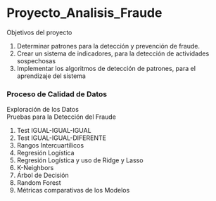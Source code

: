 # Proyecto_Analisis_Fraude


Objetivos del proyecto

1.	Determinar patrones para la detección y prevención de fraude.
2.	Crear un sistema de indicadores, para la detección de actividades sospechosas
3.	Implementar los algoritmos de detección de patrones, para el aprendizaje del sistema



### Proceso de Calidad de Datos

Exploración de los Datos	
Pruebas para la Detección del Fraude
1.	Test IGUAL-IGUAL-IGUAL
2.	Test IGUAL-IGUAL-DIFERENTE 
3.	Rangos Intercuartílicos 
4.	Regresión Logística
5.	Regresión Logística y uso de Ridge y Lasso
6.	K-Neighbors
7.	Árbol de Decisión
8.	Random Forest
9.	Métricas comparativas de los Modelos


